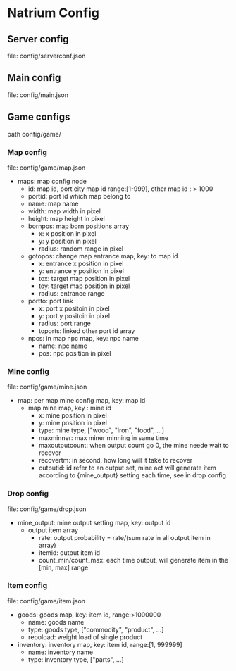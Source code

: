 # Natrium Config

## Server config
file: config/serverconf.json

## Main config
file: config/main.json

## Game configs
path config/game/

### Map config
file: config/game/map.json

- maps: map config node
  - id: map id, port city map id range:[1-999], other map id : > 1000
  - portid: port id which map belong to 
  - name: map name
  - width: map width in pixel
  - height: map height in pixel
  - bornpos: map born positions array
    - x: x position in pixel
    - y: y position in pixel
    - radius: random range in pixel
  - gotopos: change map entrance map, key: to map id
    - x: entrance x position in pixel
    - y: entrance y position in pixel
    - tox: target map position in pixel
    - toy: target map position in pixel
    - radius: entrance range
  - portto: port link
    - x: port x positoin in pixel 
    - y: port y positoin in pixel 
    - radius: port range
    - toports: linked other port id array
  - npcs: in map npc map, key: npc name
    - name: npc name
    - pos: npc position in pixel

### Mine config
file: config/game/mine.json

- map: per map mine config map, key: map id
  - map mine map, key : mine id
    - x: mine position in pixel
    - y: mine position in pixel
    - type: mine type, ["wood", "iron", "food", ...]
    - maxminner: max miner minning in same time
    - maxoutputcount: when output count go 0, the mine neede wait to recover
    - recovertm: in second, how long will it take to recover
    - outputid: id refer to an output set, mine act will generate item according to {mine_output} setting each time, see in drop config
  
### Drop config
file: config/game/drop.json

- mine_output: mine output setting map, key: output id
  - output item array
    - rate: output probability = rate/(sum rate in all output item in array)
    - itemid: output item id
    - count_min/count_max: each time output, will generate item in the [min, max] range

### Item config
file: config/game/item.json

- goods: goods map, key: item id, range:>1000000
  - name: goods name
  - type: goods type, ["commodity", "product", ...]
  - repoload: weight load of single product
- inventory: inventory map, key: item id, range:[1, 999999] 
  - name: inventory name
  - type: inventory type, ["parts", ...]
